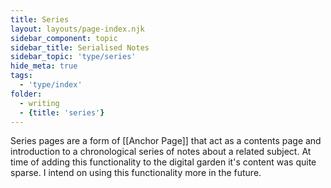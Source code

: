 ```yaml
---
title: Series
layout: layouts/page-index.njk
sidebar_component: topic
sidebar_title: Serialised Notes
sidebar_topic: 'type/series'
hide_meta: true
tags: 
  - 'type/index'
folder: 
  - writing
  - {title: 'series'}
---
```


Series pages are a form of [[Anchor Page]] that act as a contents page and introduction to a chronological series of notes about a related subject. At time of adding this functionality to the digital garden it's content was quite sparse. I intend on using this functionality more in the future.
